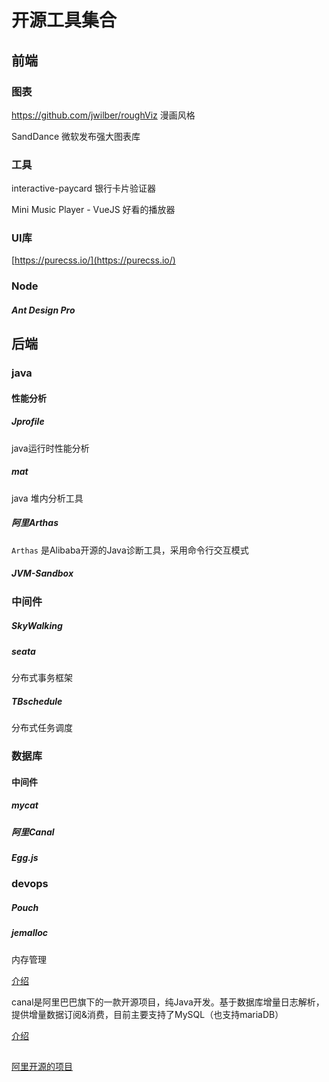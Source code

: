 # 开源工具集合

## 前端

### 图表

https://github.com/jwilber/roughViz 漫画风格

SandDance 微软发布强大图表库

### 工具

interactive-paycard 银行卡片验证器

Mini Music Player - VueJS 好看的播放器

### UI库

 [https://purecss.io/](https://purecss.io/) 

### Node

##### Ant Design Pro

## 后端

### java

#### 性能分析

##### Jprofile

java运行时性能分析

##### mat

java 堆内分析工具

##### 阿里Arthas

`Arthas` 是Alibaba开源的Java诊断工具，采用命令行交互模式

##### JVM-Sandbox

### 中间件

##### SkyWalking

##### seata

分布式事务框架

##### TBschedule

分布式任务调度

### 数据库

#### 中间件

##### mycat

##### 阿里Canal

##### Egg.js

### devops

##### Pouch

##### jemalloc

内存管理

[介绍](https://my.oschina.net/manmao/blog/603881)

canal是阿里巴巴旗下的一款开源项目，纯Java开发。基于数据库增量日志解析，提供增量数据订阅&消费，目前主要支持了MySQL（也支持mariaDB）

[介绍](https://www.jianshu.com/p/87944efe1005)



## 

[阿里开源的项目](https://www.jianshu.com/p/9b1f0788eaf5)

